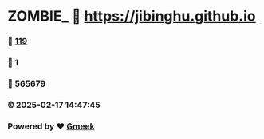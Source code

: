 # ZOMBIE_ :link: https://jibinghu.github.io 
### :page_facing_up: [119](https://jibinghu.github.io/tag.html) 
### :speech_balloon: 1 
### :hibiscus: 565679 
### :alarm_clock: 2025-02-17 14:47:45 
### Powered by :heart: [Gmeek](https://github.com/Meekdai/Gmeek)

